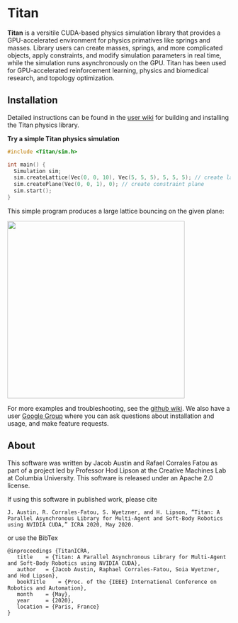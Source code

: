 # Titan
**Titan** is a versitile CUDA-based physics simulation library that provides a GPU-accelerated environment for physics primatives like springs and masses. Library users can create masses, springs, and more complicated objects, apply constraints, and modify simulation parameters in real time, while the simulation runs asynchronously on the GPU. Titan has been used for GPU-accelerated reinforcement learning, physics and biomedical research, and topology optimization.

## Installation

Detailed instructions can be found in the [user wiki](https://github.com/jacobaustin123/Titan/wiki/Set-Up) for building and installing the Titan physics library.

**Try a simple Titan physics simulation**

```C++
#include <Titan/sim.h>

int main() {
  Simulation sim;
  sim.createLattice(Vec(0, 0, 10), Vec(5, 5, 5), 5, 5, 5); // create lattice with center at (0, 0, 10) and given dimensions
  sim.createPlane(Vec(0, 0, 1), 0); // create constraint plane
  sim.start();
}
```

This simple program produces a large lattice bouncing on the given plane:

<img src="https://i.imgur.com/zdB0ZPg.gif" width="400" height="400">

For more examples and troubleshooting, see the [github wiki](https://github.com/jacobaustin123/Titan/wiki/Set-Up). We also have a user [Google Group](https://groups.google.com/forum/#!forum/titan-library) where you can ask questions about installation and usage, and make feature requests.

## About

This software was written by Jacob Austin and Rafael Corrales Fatou as part of a project led by Professor Hod Lipson at the Creative Machines Lab at Columbia University. This software is released under an Apache 2.0 license.

If using this software in published work, please cite

```
J. Austin, R. Corrales-Fatou, S. Wyetzner, and H. Lipson, “Titan: A Parallel Asynchronous Library for Multi-Agent and Soft-Body Robotics using NVIDIA CUDA,” ICRA 2020, May 2020.
```

or use the BibTex

```
@inproceedings {TitanICRA,
   title	= {Titan: A Parallel Asynchronous Library for Multi-Agent and Soft-Body Robotics using NVIDIA CUDA},
   author	= {Jacob Austin, Raphael Corrales-Fatou, Soia Wyetzner, and Hod Lipson},
   bookTitle	= {Proc. of the {IEEE} International Conference on Robotics and Automation},
   month	= {May},
   year		= {2020},
   location	= {Paris, France}
}
```

